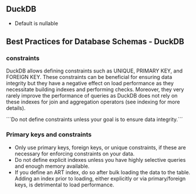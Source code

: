 #

## DuckDB
- Default is nullable

## Best Practices for Database Schemas - DuckDB
### constraints
DuckDB allows defining constraints such as UNIQUE, PRIMARY KEY, and FOREIGN KEY. These constraints can be beneficial for ensuring data integrity but they have a negative effect on load performance as they necessitate building indexes and performing checks. Moreover, they very rarely improve the performance of queries as DuckDB does not rely on these indexes for join and aggregation operators (see indexing for more details).

´´´Do not define constraints unless your goal is to ensure data integrity.´´´

### Primary keys and constraints
- Only use primary keys, foreign keys, or unique constraints, if these are necessary for enforcing constraints on your data.
- Do not define explicit indexes unless you have highly selective queries and enough memory available.
- If you define an ART index, do so after bulk loading the data to the table. Adding an index prior to loading, either explicitly or via primary/foreign keys, is detrimental to load performance.
